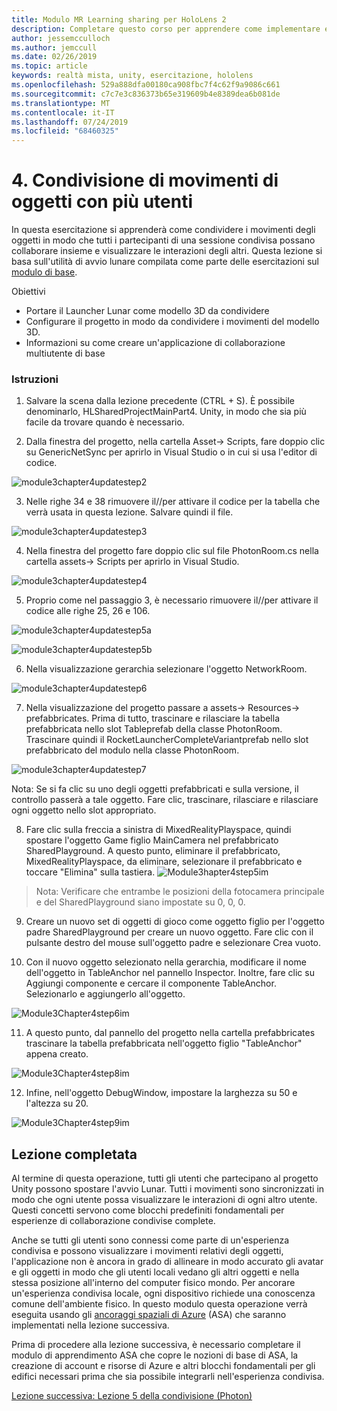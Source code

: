 ```yaml
---
title: Modulo MR Learning sharing per HoloLens 2
description: Completare questo corso per apprendere come implementare esperienze condivise multiutente all'interno di un'applicazione HoloLens 2.
author: jessemcculloch
ms.author: jemccull
ms.date: 02/26/2019
ms.topic: article
keywords: realtà mista, unity, esercitazione, hololens
ms.openlocfilehash: 529a888dfa00180ca908fbc7f4c62f9a9086c661
ms.sourcegitcommit: c7c7e3c836373b65e319609b4e8389dea6b081de
ms.translationtype: MT
ms.contentlocale: it-IT
ms.lasthandoff: 07/24/2019
ms.locfileid: "68460325"
---
```

# <a name="4-sharing-object-movements-with-multiple-users"></a>4. Condivisione di movimenti di oggetti con più utenti

In questa esercitazione si apprenderà come condividere i movimenti degli oggetti in modo che tutti i partecipanti di una sessione condivisa possano collaborare insieme e visualizzare le interazioni degli altri. Questa lezione si basa sull'utilità di avvio lunare compilata come parte delle esercitazioni sul [modulo di base](mrlearning-base.md).

Obiettivi

- Portare il Launcher Lunar come modello 3D da condividere
- Configurare il progetto in modo da condividere i movimenti del modello 3D.
- Informazioni su come creare un'applicazione di collaborazione multiutente di base

### <a name="instructions"></a>Istruzioni


1. Salvare la scena dalla lezione precedente (CTRL + S). È possibile denominarlo, HLSharedProjectMainPart4. Unity, in modo che sia più facile da trovare quando è necessario.

2. Dalla finestra del progetto, nella cartella Asset-> Scripts, fare doppio clic su GenericNetSync per aprirlo in Visual Studio o in cui si usa l'editor di codice.  

![module3chapter4updatestep2](images/module3chapter4updatestep2.png)

3. Nelle righe 34 e 38 rimuovere il//per attivare il codice per la tabella che verrà usata in questa lezione. Salvare quindi il file. 

![module3chapter4updatestep3](images/module3chapter4updatestep3.png)

4. Nella finestra del progetto fare doppio clic sul file PhotonRoom.cs nella cartella assets-> Scripts per aprirlo in Visual Studio. 

![module3chapter4updatestep4](images/module3chapter4updatestep4.png)

5. Proprio come nel passaggio 3, è necessario rimuovere il//per attivare il codice alle righe 25, 26 e 106.

![module3chapter4updatestep5a](images/module3chapter4updatestep5a.png) 

![module3chapter4updatestep5b](images/module3chapter4updatestep5b.png)

6. Nella visualizzazione gerarchia selezionare l'oggetto NetworkRoom.

![module3chapter4updatestep6](images/module3chapter4updatestep6.png)

7. Nella visualizzazione del progetto passare a assets-> Resources-> prefabbricates. Prima di tutto, trascinare e rilasciare la tabella prefabbricata nello slot Tableprefab della classe PhotonRoom. Trascinare quindi il RocketLauncherCompleteVariantprefab nello slot prefabbricato del modulo nella classe PhotonRoom.

![module3chapter4updatestep7](images/module3chapter4updatestep7.png)

   Nota: Se si fa clic su uno degli oggetti prefabbricati e sulla versione, il controllo passerà a tale oggetto. Fare clic, trascinare, rilasciare e rilasciare ogni oggetto nello slot appropriato.

8. Fare clic sulla freccia a sinistra di MixedRealityPlayspace, quindi spostare l'oggetto Game figlio MainCamera nel prefabbricato SharedPlayground. A questo punto, eliminare il prefabbricato, MixedRealityPlayspace, da eliminare, selezionare il prefabbricato e toccare "Elimina" sulla tastiera.
![Module3hapter4step5im](images/module3chapter4step5im.PNG)

>Nota:  Verificare che entrambe le posizioni della fotocamera principale e del SharedPlayground siano impostate su 0, 0, 0.
>

9. Creare un nuovo set di oggetti di gioco come oggetto figlio per l'oggetto padre SharedPlayground per creare un nuovo oggetto. Fare clic con il pulsante destro del mouse sull'oggetto padre e selezionare Crea vuoto. 

10. Con il nuovo oggetto selezionato nella gerarchia, modificare il nome dell'oggetto in TableAnchor nel pannello Inspector. Inoltre, fare clic su Aggiungi componente e cercare il componente TableAnchor. Selezionarlo e aggiungerlo all'oggetto. 

![Module3Chapter4step6im](images/module3chapter4step7im.PNG)

11. A questo punto, dal pannello del progetto nella cartella prefabbricates trascinare la tabella prefabbricata nell'oggetto figlio "TableAnchor" appena creato.

![Module3Chapter4step8im](images/module3chapter4step8im.PNG)

12. Infine, nell'oggetto DebugWindow, impostare la larghezza su 50 e l'altezza su 20.

![Module3Chapter4step9im](images/module3chapter4step11im.PNG)

## <a name="congratulations"></a>Lezione completata


Al termine di questa operazione, tutti gli utenti che partecipano al progetto Unity possono spostare l'avvio Lunar. Tutti i movimenti sono sincronizzati in modo che ogni utente possa visualizzare le interazioni di ogni altro utente. Questi concetti servono come blocchi predefiniti fondamentali per esperienze di collaborazione condivise complete. 

Anche se tutti gli utenti sono connessi come parte di un'esperienza condivisa e possono visualizzare i movimenti relativi degli oggetti, l'applicazione non è ancora in grado di allineare in modo accurato gli avatar e gli oggetti in modo che gli utenti locali vedano gli altri oggetti e nella stessa posizione all'interno del computer fisico mondo. Per ancorare un'esperienza condivisa locale, ogni dispositivo richiede una conoscenza comune dell'ambiente fisico. In questo modulo questa operazione verrà eseguita usando gli [ancoraggi spaziali di Azure](<https://azure.microsoft.com/en-us/services/spatial-anchors/>) (ASA) che saranno implementati nella lezione successiva.

Prima di procedere alla lezione successiva, è necessario completare il modulo di apprendimento ASA che copre le nozioni di base di ASA, la creazione di account e risorse di Azure e altri blocchi fondamentali per gli edifici necessari prima che sia possibile integrarli nell'esperienza condivisa.

[Lezione successiva: Lezione 5 della condivisione (Photon)](mrlearning-sharing(photon)-ch5.md)

